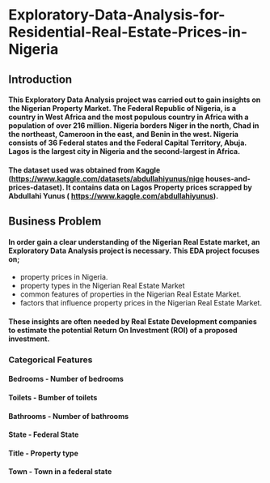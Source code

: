 # Exploratory-Data-Analysis-for-Residential-Real-Estate-Prices-in-Nigeria
## Introduction
#### This Exploratory Data Analysis project was carried out to gain insights on the Nigerian Property Market. The Federal Republic of Nigeria, is a country in West Africa and the most populous country in Africa with a population of over 216 million. Nigeria borders Niger in the north, Chad in the northeast, Cameroon in the east, and Benin in the west. Nigeria consists of 36 Federal states and the Federal Capital Territory, Abuja. Lagos is the largest city in Nigeria and the second-largest in Africa.
#### The dataset used was obtained from Kaggle (https://www.kaggle.com/datasets/abdullahiyunus/nige houses-and-prices-dataset). It contains data on Lagos Property prices scrapped by Abdullahi Yunus ( https://www.kaggle.com/abdullahiyunus).
## Business Problem
#### In order gain a clear understanding of the Nigerian Real Estate market, an Exploratory Data Analysis project is necessary. This EDA project focuses on;
- property prices in Nigeria.
- property types in the Nigerian Real Estate Market
- common features of properties in the Nigerian Real Estate Market.
- factors that influence property prices in the Nigerian Real Estate Market.

#### These insights are often needed by Real Estate Development companies to estimate the potential Return On Investment (ROI) of a proposed investment.
### Categorical Features 
#### Bedrooms - Number of bedrooms
#### Toilets - Bumber of toilets 
#### Bathrooms - Number of bathrooms
#### State - Federal State
#### Title - Property type
#### Town - Town in a federal state
